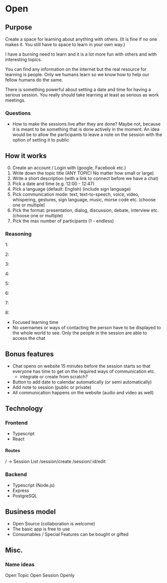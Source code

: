 # Open

## Purpose

Create a space for learning about anything with others. (It is fine if no one makes it. You still have to space to learn in your own way.)

I have a burning need to learn and it is a lot more fun with others and with interesting topics.

You can find any information on the internet but the real resource for learning is people.
Only we humans learn so we know how to help our fellow humans do the same.

There is something powerful about setting a date and time for having a serious session. You really should take learning at least as serious as work meetings.

### Questions

- How to make the sessions live after they are done?
  Maybe not, because it is meant to be something that is done actively in the moment.
  An idea would be to allow the participants to leave a note on the session with the option of setting it to public

## How it works

0. Create an account / Login with (google, Facebook etc.)
1. Write down the topic title (ANY TOPIC! No matter how small or large)
2. Write a short description (with a link to connect before we have a chat)
3. Pick a date and time (e.g. 12:00 - 12:47)
4. Pick a language (default: English) (include sign language)
5. Pick communication mode: text, text-to-speech, voice, video, whispering, gestures, sign language, music, morse code etc. (choose one or multiple)
6. Pick the format: presentation, dialog, discussion, debate, interview etc. (choose one or multiple)
7. Pick the max number of participants (1 - endless)

### Reasoning

1:

2:

3:

4:

5:

6:

7:

8:

- Focused learning time
- No usernames or ways of contacting the person have to be displayed to the whole world to see. Only the people in the session are able to access the chat

## Bonus features

- Chat opens on website 15 minutes before the session starts so that everyone has time to get on the required ways of communication etc.
  - integrate or create from scratch?
- Button to add date to calendar automatically (or semi automatically)
- Add note to session (public or private)
- All communication happens on the website (audio and video as well)

## Technology

### Frontend

- Typescript
- React

#### Routes

/ -> Session List
/session/create
/session/:id/edit

### Backend

- Typescript (Node.js)
- Express
- PostgreSQL

## Business model

- Open Source (collaboration is welcome)
- The basic app is free to use
- Consumables / Special Features can be bought or gifted

## Misc.

### Name ideas

Open Topic
Open Session
Openly
